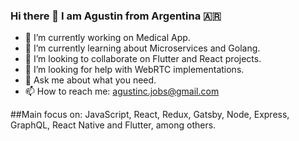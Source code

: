 ### Hi there 👋 I am Agustin from Argentina 🇦🇷 

- 🔭 I’m currently working on Medical App.
- 🌱 I’m currently learning about Microservices and Golang.
- 👯 I’m looking to collaborate on Flutter and React projects.
- 🤔 I’m looking for help with WebRTC implementations.
- 💬 Ask me about what you need.
- 📫 How to reach me: agustinc.jobs@gmail.com

##Main focus on: 
JavaScript, React, Redux, Gatsby, Node, Express, GraphQL, React Native and Flutter, among others.
